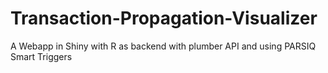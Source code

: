 # Transaction-Propagation-Visualizer
A Webapp in Shiny with R as backend with plumber API and using PARSIQ Smart Triggers
